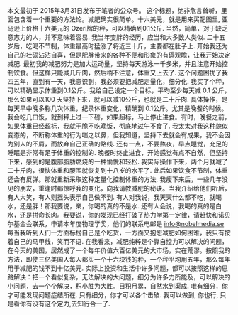 本文最初于 2015年3月31日发布于笔者的公众号。
这个标题，绝非危言耸听，里面包含着一个重要的方法论。减肥确实很简单。十六美元，就是用来买配图里, 亚马逊上价格十六美元的 Ozeri牌的秤，可以精确到0.1公斤.
当然，简单，对于缺乏意志力的人，并不意味着容易.
我当年变胖的经历，应当和大多数人类似. 二十五岁后，吃喝不节制，体重最高时猛涨了将近三十斤，主要都在肚子上.
开始我还为自己的壮硕沾沾自喜，但是肥胖带来的各种不便和形象的有碍观瞻，让我开始决定减肥.
最初我的减肥努力是加大运动量，坚持每天游泳一千多米，并且注意开始控制饮食。但这样只能减几斤肉，然后稍不注意，体重又上去了.
这个问题困扰了我四五年，直到有一天，我意识到，我必须要把减肥定量化，细分化.
我买了个秤，可以精确显示体重到0.1公斤。我给自己设定一个目标，平均至少每天减 0.1 公斤，那么如果可以100 天坚持下来，就可以减10公斤，也就是二十斤肉.
具体操作，是每天早中晚多称几次体重，纪录体重变化，精确到 0.1公斤。尤其是晚餐的时候。我会吃几口饭，就到秤上过一下磅，如果超标，马上停止进食。有时，晚餐之前，如果体重已经超标，我就干脆不吃晚饭，彻底地过午不食了.
我太太对我这种貌似变态的，不断称体重的行为嗤之以鼻，但我知道，坚持下去就会有成果，我不会因为别人的不屑，而放弃自己正确的路线.
还有一点，不要熬夜，早点睡觉，充足的睡眠是非常有足于体重的控制的.
晚餐时终止进食，开始感觉有点不自然，但坚持下来，感到的是腹部脂肪燃烧的一种愉悦和轻松.
我实际操作下来，两个月就减了二十斤肉，很快体重和腰围就恢复到十八岁的水平了.
此后如果饮食不节制，体重还会有反弹。那就重新采取这种定量化控制体重的方法.
我瘦下来后，一些几年没见的朋友，重逢时都惊呼我的变化，向我请教减肥的秘诀。当我介绍给他们听后，有人大笑，有人则摇头表示自己做不到.
有人对我说，我天天什么都不吃，就喝水，还是胖！那我要说，亲，你喝的真的不是水.
还有人会说，我喝的真的是白水，还是拼命长肉。我要说，你的发现已经打破了热力学第一定律，请赶快和诺贝尔基金会联系，申请本年度物理学奖，他们的联系电邮是 info@nobelmedia.se
每当我听到人们一方面标榜自己是个吃货，一方面又抱怨减肥如何困难，我只有按着自己的马甲线，笑而不语.
在我看来，减肥纯粹是个靠自控力可以解决的问题，在今天的美国，居然成了一个每年价值六百亿美元的大市场，实在荒谬。按照我的方法，即使三亿美国人每人都买一个十六块钱的秤，一个秤平均用五年，那么每年用于减肥的钱不到十亿美元.
实际上投资和生活中许多问题，都可以按照这样的思路解决：把一个看似复杂，无法解决的大问题，细分为许多力所能及，可以解决的小问题，去一个个解决，积小胜为大胜。日积月累，自然水到渠成.
唯有细分，你才可能发现问题症结所在.
只有细分，你才可以各个击破.
我可以做到, 你也行, 只是看你有没有这个定力,去知行合一了.

